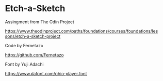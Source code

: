 # Etch-a-Sketch

Assingment from The Odin Project

https://www.theodinproject.com/paths/foundations/courses/foundations/lessons/etch-a-sketch-project



Code by Fernetazo

https://github.com/Fernetazo


Font by Yuji Adachi

https://www.dafont.com/ohio-player.font
